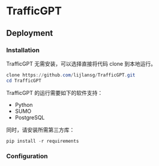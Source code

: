 # TrafficGPT

## Deployment

### Installation

TrafficGPT 无需安装，可以选择直接将代码 clone 到本地运行。

```Powershell
clone https://github.com/lijlansg/TrafficGPT.git
cd TrafficGPT
```

TrafficGPT 的运行需要如下的软件支持：

- Python
- SUMO
- PostgreSQL

同时，请安装所需第三方库：

```Powershell
pip install -r requirements
```

### Configuration

